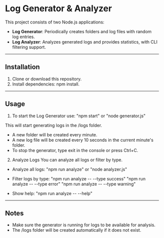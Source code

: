 # Log Generator & Analyzer

This project consists of two Node.js applications:

- **Log Generator**: Periodically creates folders and log files with random log entries.
- **Log Analyzer**: Analyzes generated logs and provides statistics, with CLI filtering support.

---

## Installation

1. Clone or download this repository.
2. Install dependencies: npm install.

---

## Usage

1. To start the Log Generator use: "npm start" or "node generator.js"

This will start generating logs in the /logs folder.

- A new folder will be created every minute.
- A new log file will be created every 10 seconds in the current minute's folder.
- To stop the generator, type exit in the console or press Ctrl+C.

2. Analyze Logs
You can analyze all logs or filter by type.

- Analyze all logs: "npm run analyze" or "node analyzer.js"

- Filter logs by type:
    "npm run analyze -- --type success"
    "npm run analyze -- --type error"
    "npm run analyze -- --type warning"

- Show help: "npm run analyze -- --help"

---

## Notes
- Make sure the generator is running for logs to be available for analysis.
- The /logs folder will be created automatically if it does not exist.